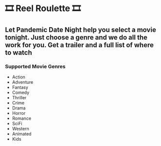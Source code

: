 # 🎞️ Reel Roulette 🎞️

## Let Pandemic Date Night help you select a movie tonight. Just choose a genre and we do all the work for you. Get a trailer and a full list of where to watch

### Supported Movie Genres

- Action
- Adventure
- Fantasy
- Comedy
- Thriller
- Crime
- Drama
- Horror
- Romance
- SciFi
- Western
- Animated
- Kids
